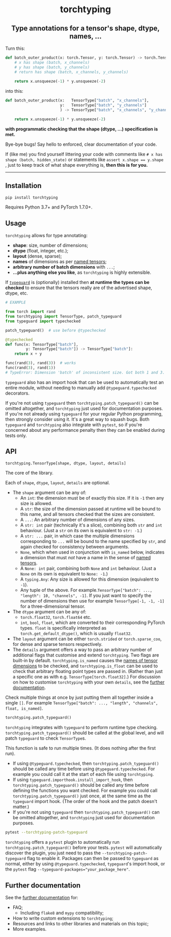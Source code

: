 <h1 align='center'>torchtyping</h1>
<h2 align='center'>Type annotations for a tensor's shape, dtype, names, ...</h2>

Turn this:
```python
def batch_outer_product(x: torch.Tensor, y: torch.Tensor) -> torch.Tensor:
    # x has shape (batch, x_channels)
    # y has shape (batch, y_channels)
    # return has shape (batch, x_channels, y_channels)
 
    return x.unsqueeze(-1) * y.unsqueeze(-2)
```
into this:
```python
def batch_outer_product(x:   TensorType["batch", "x_channels"],
                        y:   TensorType["batch", "y_channels"]
                        ) -> TensorType["batch", "x_channels", "y_channels"]:

    return x.unsqueeze(-1) * y.unsqueeze(-2)
```
**with programmatic checking that the shape (dtype, ...) specification is met.**

Bye-bye bugs! Say hello to enforced, clear documentation of your code.

If (like me) you find yourself littering your code with comments like `# x has shape (batch, hidden_state)` or statements like `assert x.shape == y.shape` , just to keep track of what shape everything is, **then this is for you.**

---

## Installation

```bash
pip install torchtyping
```

Requires Python 3.7+ and PyTorch 1.7.0+.

## Usage

`torchtyping` allows for type annotating:

- **shape**: size, number of dimensions;
- **dtype** (float, integer, etc.);
- **layout** (dense, sparse);
- **names** of dimensions as per [named tensors](https://pytorch.org/docs/stable/named_tensor.html);
- **arbitrary number of batch dimensions** with `...`;
- **...plus anything else you like**, as `torchtyping` is highly extensible.

If [`typeguard`](https://github.com/agronholm/typeguard) is (optionally) installed then **at runtime the types can be checked** to ensure that the tensors really are of the advertised shape, dtype, etc. 

```python
# EXAMPLE

from torch import rand
from torchtyping import TensorType, patch_typeguard
from typeguard import typechecked

patch_typeguard()  # use before @typechecked

@typechecked
def func(x: TensorType["batch"],
         y: TensorType["batch"]) -> TensorType["batch"]:
    return x + y

func(rand(3), rand(3))  # works
func(rand(3), rand(1))
# TypeError: Dimension 'batch' of inconsistent size. Got both 1 and 3.
```

`typeguard` also has an import hook that can be used to automatically test an entire module, without needing to manually add `@typeguard.typechecked` decorators.

If you're not using `typeguard` then `torchtyping.patch_typeguard()` can be omitted altogether, and `torchtyping` just used for documentation purposes. If you're not already using `typeguard` for your regular Python programming, then strongly consider using it. It's a great way to squash bugs. Both `typeguard` and `torchtyping` also integrate with `pytest`, so if you're concerned about any performance penalty then they can be enabled during tests only.

## API

```python
torchtyping.TensorType[shape, dtype, layout, details]
```

The core of the library.

Each of `shape`, `dtype`, `layout`, `details` are optional.

- The `shape` argument can be any of:
  - An `int`: the dimension must be of exactly this size. If it is `-1` then any size is allowed.
  - A `str`: the size of the dimension passed at runtime will be bound to this name, and all tensors checked that the sizes are consistent.
  - A `...`: An arbitrary number of dimensions of any sizes.
  - A `str: int` pair (technically it's a slice), combining both `str` and `int` behaviour. (Just a `str` on its own is equivalent to `str: -1`.)
  - A `str: ...` pair, in which case the multiple dimensions corresponding to `...` will be bound to the name specified by `str`, and again checked for consistency between arguments.
  - `None`, which when used in conjunction with `is_named` below, indicates a dimension that must _not_ have a name in the sense of [named tensors](https://pytorch.org/docs/stable/named_tensor.html).
  - A `None: int` pair, combining both `None` and `int` behaviour. (Just a `None` on its own is equivalent to `None: -1`.)
  - A `typing.Any`: Any size is allowed for this dimension (equivalent to `-1`).
  - Any tuple of the above. For example.`TensorType["batch": ..., "length": 10, "channels", -1]`. If you just want to specify the number of dimensions then use for example `TensorType[-1, -1, -1]` for a three-dimensional tensor.
- The `dtype` argument can be any of:
  - `torch.float32`, `torch.float64` etc.
  - `int`, `bool`, `float`, which are converted to their corresponding PyTorch types. `float` is specifically interpreted as `torch.get_default_dtype()`, which is usually `float32`.
- The `layout` argument can be either `torch.strided` or `torch.sparse_coo`, for dense and sparse tensors respectively.
- The `details` argument offers a way to pass an arbitrary number of additional flags that customise and extend `torchtyping`. Two flags are built-in by default. `torchtyping.is_named` causes the [names of tensor dimensions](https://pytorch.org/docs/stable/named_tensor.html) to be checked, and `torchtyping.is_float` can be used to check that arbitrary floating point types are passed in. (Rather than just a specific one as with e.g. `TensorType[torch.float32]`.) For discussion on how to customise `torchtyping` with your own `details`, see the [further documentation](https://github.com/patrick-kidger/torchtyping/FURTHER-DOCUMENTATION.md#custom-extensions).

Check multiple things at once by just putting them all together inside a single `[]`. For example `TensorType["batch": ..., "length", "channels", float, is_named]`.

```python
torchtyping.patch_typeguard()
```

`torchtyping` integrates with `typeguard` to perform runtime type checking. `torchtyping.patch_typeguard()` should be called at the global level, and will patch `typeguard` to check `TensorType`s.

This function is safe to run multiple times. (It does nothing after the first run). 

- If using `@typeguard.typechecked`, then `torchtyping.patch_typeguard()` should be called any time before using `@typeguard.typechecked`. For example you could call it at the start of each file using `torchtyping`.
- If using `typeguard.importhook.install_import_hook`, then `torchtyping.patch_typeguard()` should be called any time before defining the functions you want checked. For example you could call `torchtyping.patch_typeguard()` just once, at the same time as the `typeguard` import hook. (The order of the hook and the patch doesn't matter.)
- If you're not using `typeguard` then `torchtyping.patch_typeguard()` can be omitted altogether, and `torchtyping` just used for documentation purposes.

```bash
pytest --torchtyping-patch-typeguard
```

`torchtyping` offers a `pytest` plugin to automatically run `torchtyping.patch_typeguard()` before your tests. `pytest` will automatically discover the plugin, you just need to pass the `--torchtyping-patch-typeguard` flag to enable it. Packages can then be passed to `typeguard` as normal, either by using `@typeguard.typechecked`, `typeguard`'s import hook, or the `pytest` flag `--typeguard-packages="your_package_here"`.

## Further documentation

See the [further documentation](https://github.com/patrick-kidger/torchtyping/FURTHER-DOCUMENTATION.md) for:

- FAQ;
  - Including `flake8` and `mypy` compatibility;
- How to write custom extensions to `torchtyping`;
- Resources and links to other libraries and materials on this topic;
- More examples.
